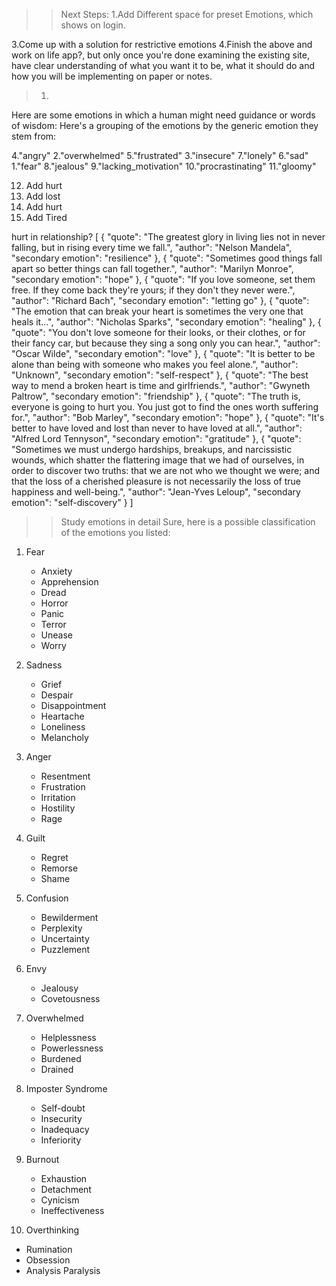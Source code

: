 >>Next Steps:
1.Add Different space for preset Emotions, which shows on login.
<!-- 2.The login button in start page should redirect to home if user logged in.  -->
3.Come up with a solution for restrictive emotions
4.Finish the above and work on life app?, but only once you're done examining the existing site, have clear understanding of what you want it to be, what it should do and how you will be implementing on paper or notes. 

>1.
Here are some emotions in which a human might need guidance or words of wisdom:
Here's a grouping of the emotions by the generic emotion they stem from:

4."angry"
2."overwhelmed"
5."frustrated"
3."insecure"
7."lonely"
6."sad" 
1."fear"
8."jealous"
9."lacking_motivation"
10."procrastinating"
11."gloomy"

12. Add hurt
13. Add lost
14. Add hurt
15. Add Tired

hurt in relationship?
[
  {
    "quote": "The greatest glory in living lies not in never falling, but in rising every time we fall.",
    "author": "Nelson Mandela",
    "secondary emotion": "resilience"
  },
  {
    "quote": "Sometimes good things fall apart so better things can fall together.",
    "author": "Marilyn Monroe",
    "secondary emotion": "hope"
  },
  {
    "quote": "If you love someone, set them free. If they come back they're yours; if they don't they never were.",
    "author": "Richard Bach",
    "secondary emotion": "letting go"
  },
  {
    "quote": "The emotion that can break your heart is sometimes the very one that heals it...",
    "author": "Nicholas Sparks",
    "secondary emotion": "healing"
  },
  {
    "quote": "You don't love someone for their looks, or their clothes, or for their fancy car, but because they sing a song only you can hear.",
    "author": "Oscar Wilde",
    "secondary emotion": "love"
  },
  {
    "quote": "It is better to be alone than being with someone who makes you feel alone.",
    "author": "Unknown",
    "secondary emotion": "self-respect"
  },
  {
    "quote": "The best way to mend a broken heart is time and girlfriends.",
    "author": "Gwyneth Paltrow",
    "secondary emotion": "friendship"
  },
  {
    "quote": "The truth is, everyone is going to hurt you. You just got to find the ones worth suffering for.",
    "author": "Bob Marley",
    "secondary emotion": "hope"
  },
  {
    "quote": "It's better to have loved and lost than never to have loved at all.",
    "author": "Alfred Lord Tennyson",
    "secondary emotion": "gratitude"
  },
  {
    "quote": "Sometimes we must undergo hardships, breakups, and narcissistic wounds, which shatter the flattering image that we had of ourselves, in order to discover two truths: that we are not who we thought we were; and that the loss of a cherished pleasure is not necessarily the loss of true happiness and well-being.",
    "author": "Jean-Yves Leloup",
    "secondary emotion": "self-discovery"
  }
]


>>Study emotions in detail
Sure, here is a possible classification of the emotions you listed:

1. Fear
   - Anxiety
   - Apprehension
   - Dread
   - Horror
   - Panic
   - Terror
   - Unease
   - Worry

2. Sadness
   - Grief
   - Despair
   - Disappointment
   - Heartache
   - Loneliness
   - Melancholy

3. Anger
   - Resentment
   - Frustration
   - Irritation
   - Hostility
   - Rage

4. Guilt
   - Regret
   - Remorse
   - Shame

5. Confusion
   - Bewilderment
   - Perplexity
   - Uncertainty
   - Puzzlement

6. Envy
   - Jealousy
   - Covetousness

7. Overwhelmed
   - Helplessness
   - Powerlessness
   - Burdened
   - Drained

8. Imposter Syndrome
   - Self-doubt
   - Insecurity
   - Inadequacy
   - Inferiority

9. Burnout
   - Exhaustion
   - Detachment
   - Cynicism
   - Ineffectiveness

10. Overthinking
   - Rumination
   - Obsession
   - Analysis Paralysis

